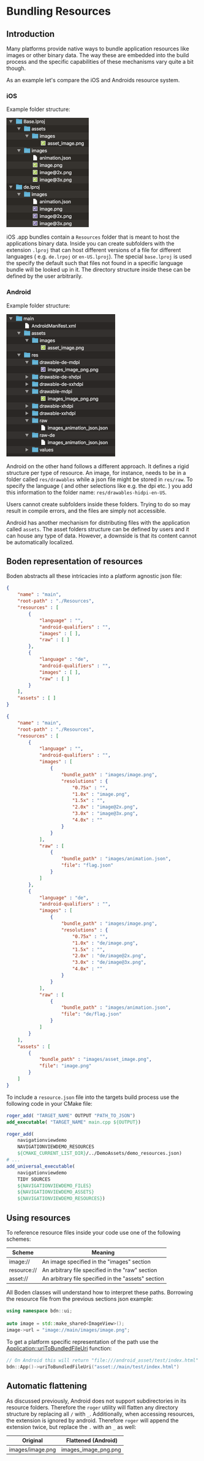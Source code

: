 # Bundling Resources

## Introduction

Many platforms provide native ways to bundle application resources 
like images or other binary data. 
The way these are embedded into the build process and the specific 
capabilities of these mechanisms vary quite a bit though.

As an example let's compare the iOS and Androids resource system.

### iOS

Example folder structure:

![iOS resource folder structure](./images/resources-ios-folder.png)

iOS .app bundles contain a `Resources` folder that is meant to host the applications binary data.
Inside you can create subfolders with the extension `.lproj` that can host 
different versions of a file for different languages ( e.g. `de.lrpoj` or `en-US.lproj`). 
The special `base.lproj` is used the specify the default such that files not found in a specific
language bundle will be looked up in it.
The directory structure inside these can be defined by the user arbitrarily.

### Android

Example folder structure:

![Android resource folder structure](./images/resources-android-folder.png)

Android on the other hand follows a different approach. 
It defines a rigid structure per type of resource.
An image, for instance, needs to be in a folder called `res/drawables` 
while a json file might be stored in `res/raw`. 
To specify the language ( and other selections like e.g. the dpi etc. ) 
you add this information to the folder name: `res/drawables-hidpi-en-US`.

Users cannot create subfolders inside these folders. Trying to do so may
result in compile errors, and the files are simply not accessible.

Android has another mechanism for distributing files with the application called `assets`.
The asset folders structure can be defined by users and it can house any type of data.
However, a downside is that its content cannot be automatically localized.

## Boden representation of resources

Boden abstracts all these intricacies into a platform agnostic json file:

```json tab="Basic layout"
{
    "name" : "main",
    "root-path" : "./Resources",
    "resources" : [
        {
            "language" : "",
            "android-qualifiers" : "",
            "images" : [ ],
            "raw" : [ ]
        },
        {
            "language" : "de",
            "android-qualifiers" : "",
            "images" : [ ],
            "raw" : [ ]
        }
    ],
    "assets" : [ ]
}
```

```json tab="Full example"
{
    "name" : "main",
    "root-path" : "./Resources",
    "resources" : [
        {
            "language" : "",
            "android-qualifiers" : "",
            "images" : [
                {
                    "bundle_path" : "images/image.png",
                    "resolutions" : {
                        "0.75x" : "",
                        "1.0x" : "image.png",
                        "1.5x" : "",
                        "2.0x" : "image@2x.png",
                        "3.0x" : "image@3x.png",
                        "4.0x" : ""
                    }
                }
            ],
            "raw" : [
                {
                    "bundle_path" : "images/animation.json",
                    "file": "flag.json"
                }
            ]
        },
        {
            "language" : "de",
            "android-qualifiers" : "",
            "images" : [
                {
                    "bundle_path" : "images/image.png",
                    "resolutions" : {
                        "0.75x" : "",
                        "1.0x" : "de/image.png",
                        "1.5x" : "",
                        "2.0x" : "de/image@2x.png",
                        "3.0x" : "de/image@3x.png",
                        "4.0x" : ""
                    }
                }
            ],
            "raw" : [
                {
                    "bundle_path" : "images/animation.json",
                    "file": "de/flag.json"
                }
            ]
        }
    ],
    "assets" : [
        {
            "bundle_path" : "images/asset_image.png",
            "file": "image.png"
        }
    ]
}
```

To include a `resource.json` file into the targets build process use the following code in your CMake file:

```cmake tab="Basic"
roger_add( "TARGET_NAME" OUTPUT "PATH_TO_JSON")
add_executable( "TARGET_NAME" main.cpp ${OUTPUT})
```

```cmake tab="NavigationViewDemo example"
roger_add(
    navigationviewdemo
    NAVIGATIONVIEWDEMO_RESOURCES
    ${CMAKE_CURRENT_LIST_DIR}/../DemoAssets/demo_resources.json)
# ...
add_universal_executable(
	navigationviewdemo 
	TIDY SOURCES 
	${NAVIGATIONVIEWDEMO_FILES} 
	${NAVIGATIONVIEWDEMO_ASSETS} 
	${NAVIGATIONVIEWDEMO_RESOURCES})
```

## Using resources

To reference resource files inside your code use one of the following schemes:

| Scheme | Meaning |
|--------|---------|
| image:// | An image specified in the "images" section | 
| resource:// | An arbitrary file specified in the "raw" section | 
| asset:// | An arbitrary file specified in the "assets" section |

All Boden classes will understand how to interpret these paths. Borrowing the resource file
from the previous sections json example:

```c++
using namespace bdn::ui;

auto image = std::make_shared<ImageView>();
image->url = "image://main/images/image.png";
```

To get a platform specific representation of the path use the 
[Application::uriToBundledFileUri](../../reference/foundation/application.md#resources) function:

```c++
// On Android this will return "file:///android_asset/test/index.html"
bdn::App()->uriToBundledFileUri("asset://main/test/index.html") 
```

## Automatic flattening

As discussed previously, Android does not support subdirectories in its resource folders. Therefore the `roger` utility
will flatten any directory structure by replacing all `/` with `_`. Additionally, when accessing resources, 
the extension is ignored by android. Therefore `roger` will append the extension twice, but replace the `.` with an `_`
as well:

| Original | Flattened (Android) |
| -------- | ------------------- |
| images/image.png | images_image_png.png |

